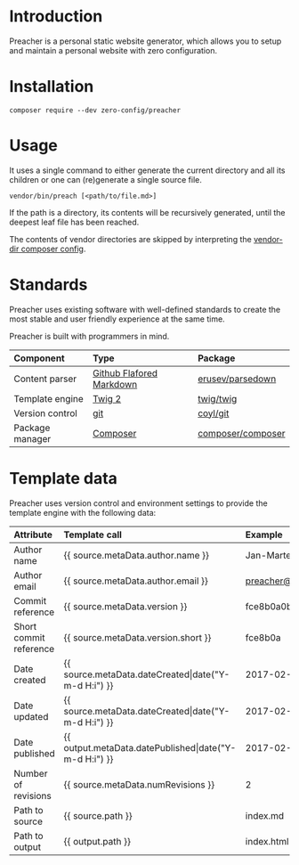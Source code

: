 # Introduction

Preacher is a personal static website generator, which allows you to setup and
maintain a personal website with zero configuration.

# Installation

```shell
composer require --dev zero-config/preacher
```

# Usage

It uses a single command to either generate the current directory and all its
children or one can (re)generate a single source file.

```shell
vendor/bin/preach [<path/to/file.md>]
```

If the path is a directory, its contents will be recursively generated, until
the deepest leaf file has been reached.

The contents of vendor directories are skipped by interpreting the
[vendor-dir composer config](https://getcomposer.org/doc/06-config.md#vendor-dir).

# Standards

Preacher uses existing software with well-defined standards to create the most
stable and user friendly experience at the same time.

Preacher is built with programmers in mind.

| Component       | Type                                                                                                        | Package                                                   |
|:----------------|:------------------------------------------------------------------------------------------------------------|:----------------------------------------------------------|
| Content parser  | [Github Flafored Markdown](https://guides.github.com/features/mastering-markdown/#GitHub-flavored-markdown) | [erusev/parsedown](http://parsedown.org/)                 |
| Template engine | [Twig 2](http://twig.sensiolabs.org/)                                                                       | [twig/twig](https://packagist.org/packages/twig/twig)     |
| Version control | [git](https://git-scm.com/)                                                                                 | [coyl/git](https://github.com/coyl/git)                   |
| Package manager | [Composer](https://getcomposer.org/)                                                                        | [composer/composer](https://github.com/composer/composer) |

# Template data

Preacher uses version control and environment settings to provide the template
engine with the following data:

| Attribute               | Template call                                              | Example                                  |
|:------------------------|:-----------------------------------------------------------|:-----------------------------------------|
| Author name             | {{ source.metaData.author.name }}                          | Jan-Marten de Boer                       |
| Author email            | {{ source.metaData.author.email }}                         | preacher@johmanx.com                     |
| Commit reference        | {{ source.metaData.version }}                              | fce8b0a0b1fa5f986282b51eb4824b3983c1e6e8 |
| Short commit reference  | {{ source.metaData.version.short }}                        | fce8b0a                                  |
| Date created            | {{ source.metaData.dateCreated&#124;date("Y-m-d H:i") }}   | 2017-02-04 13:37                         |
| Date updated            | {{ source.metaData.dateCreated&#124;date("Y-m-d H:i") }}   | 2017-02-05 00:42                         |
| Date published          | {{ output.metaData.datePublished&#124;date("Y-m-d H:i") }} | 2017-02-05 00:45                         |
| Number of revisions     | {{ source.metaData.numRevisions }}                         | 2                                        |
| Path to source          | {{ source.path }}                                          | index.md                                 |
| Path to output          | {{ output.path }}                                          | index.html                               |
